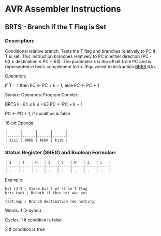 AVR Assembler Instructions
==========================

BRTS - Branch if the T Flag is Set
----------------------------------

### <a href="" id="N13CE4"></a> Description:

Conditional relative branch. Tests the T flag and branches relatively to PC if T is set. This instruction branches relatively to PC in either direction (PC - 63 ≤ destination ≤ PC + 64). The parameter k is the offset from PC and is represented in two’s complement form. (Equivalent to instruction <a href="avrassembler.wb_BRBS.html" class="xref" title="BRBS - Branch if Bit in SREG is Set">BRBS</a> 6,k).

Operation:

If T = 1 then PC ← PC + k + 1, else PC ← PC + 1

Syntax: Operands: Program Counter:

BRTS k -64 ≤ k ≤ +63 PC ← PC + k + 1

PC ← PC + 1, if condition is false

16-bit Opcode:

```
|      |      |      |      |
|------|------|------|------|
| 1111 | 00kk | kkkk | k110 |
```
### <a href="" id="N13D1D"></a> Status Register (SREG) and Boolean Formulae:

```
| I   | T   | H   | S   | V   | N   | Z   | C   |
|-----|-----|-----|-----|-----|-----|-----|-----|
| -   | -   | -   | -   | -   | -   | -   | -   |
```
Example:

``` programlisting
bst r3,5 ; Store bit 5 of r3 in T flag
brts tset ; Branch if this bit was set
...
tset:nop ; Branch destination (do nothing)
```

Words: 1 (2 bytes)

Cycles: 1 if condition is false

2 if condition is true
